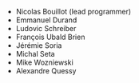 * Nicolas Bouillot (lead programmer)
* Emmanuel Durand
* Ludovic Schreiber
* François Ubald Brien
* Jérémie Soria
* Michal Seta
* Mike Wozniewski
* Alexandre Quessy
